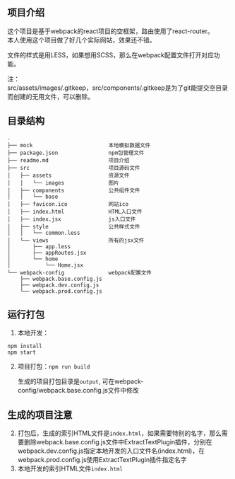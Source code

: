 ## 项目介绍

这个项目是基于webpack的react项目的空框架，路由使用了react-router。     
本人使用这个项目做了好几个实际网站，效果还不错。

文件的样式是用LESS，如果想用SCSS，那么在webpack配置文件打开对应功能。

注：     
src/assets/images/.gitkeep，src/components/.gitkeep是为了git能提交空目录而创建的无用文件，可以删除。

## 目录结构

```
.
├── mock                        本地模拟数据文件
├── package.json                npm包管理文件
├── readme.md                   项目介绍
├── src                         项目源码文件
│   ├── assets                  资源文件
│   │   └── images              图片
│   ├── components              公共组件文件
│   │   └── base
│   ├── favicon.ico             网站ico
│   ├── index.html              HTML入口文件
│   ├── index.jsx               js入口文件
│   ├── style                   公共样式文件
│   │   └── common.less
│   └── views                   所有的jsx文件
│       ├── app.less
│       ├── appRoutes.jsx
│       └── home
│           └── Home.jsx
└── webpack-config              webpack配置文件
    ├── webpack.base.config.js
    ├── webpack.dev.config.js
    └── webpack.prod.config.js
```

## 运行打包

1. 本地开发：
  ```
  npm install
  npm start
  ```
  
2. 项目打包：`npm run build`

   生成的项目打包目录是`output`, 可在webpack-config/webpack.base.config.js文件中修改


## 生成的项目注意

2. 打包后，生成的索引HTML文件是`index.html`，如果需要特别的名字，那么需要删除webpack.base.config.js文件中ExtractTextPlugin插件，分别在webpack.dev.config.js指定本地开发的入口文件名(index.html)，在webpack.prod.config.js使用ExtractTextPlugin插件指定名字
3. 本地开发的索引HTML文件`index.html`

